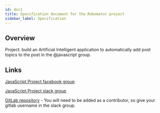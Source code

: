 ```yaml
---
id: doc1
title: Specification document for the Robomator project
sidebar_label: Specification
---
```


## Overview

Project: build an Artificial Intelligent application to automatically add post topics to the post in the @javascript group.

## Links

[JavaScript Project facebook group](https://www.facebook.com/groups/1225085154345976/)

[JavaScript Project slack group](https://join.slack.com/t/fb-javascript/shared_invite/enQtODA5OTMyNTM0Mjc5LTkxY2M2YjE2ZDY4NzY3MGZiODQzZTQ3NmE4ODczZjZiZTFkZDMxYjk1OTk1YmZjNmFhMThmODhiNmMyODJiZTU?fbclid=IwAR24ZALeEiAH6OLBH5J4ABFfsRSar3TU4lbz8EMdkhtEc9NEHs3xebphJLI)

[GitLab repository](https://gitlab.com/fb-javascript) - You will need to be added as a contributor, so give your gitlab username in the slack group.